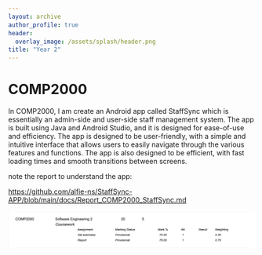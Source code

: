 ```yaml
---
layout: archive
author_profile: true
header:
  overlay_image: /assets/splash/header.png
title: "Year 2"
---
```

# COMP2000

In COMP2000, I am create an Android app called StaffSync which is essentially an admin-side and user-side staff management system. The app is built using Java and Android Studio, and it is designed for ease-of-use and efficiency. The app is designed to be user-friendly, with a simple and intuitive interface that allows users to easily navigate through the various features and functions. The app is also designed to be efficient, with fast loading times and smooth transitions between screens.

note the report to understand the app:


https://github.com/alfie-ns/StaffSync-APP/blob/main/docs/Report_COMP2000_StaffSync.md


![1740323353822](image/year-2/1740323353822.png)
